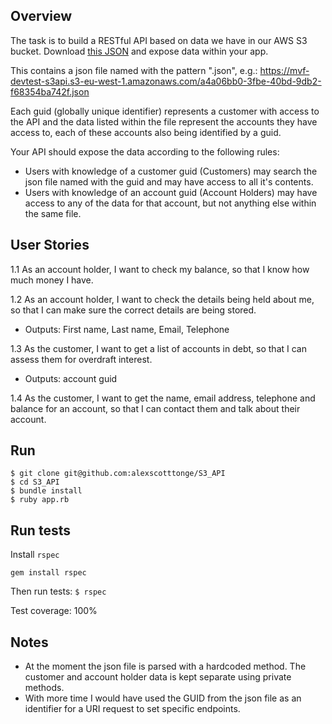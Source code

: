 ## Overview

The task is to build a RESTful API based on data we have in our AWS S3 bucket. Download [this JSON](https://mvf-devtest-s3api.s3-eu-west-1.amazonaws.com/a4a06bb0-3fbe-40bd-9db2-f68354ba742f.json) and expose data within your app.

This contains a json file named with the pattern "<guid>.json", e.g.: https://mvf-devtest-s3api.s3-eu-west-1.amazonaws.com/a4a06bb0-3fbe-40bd-9db2-f68354ba742f.json

Each guid (globally unique identifier) represents a customer with access to the API and the data listed within the file represent the accounts they have access to, each of these accounts also being identified by a guid.

Your API should expose the data according to the following rules:
- Users with knowledge of a customer guid (Customers) may search the json file named with the guid and may have access to all it's contents.
- Users with knowledge of an account guid (Account Holders) may have access to any of the data for that account, but not anything else within the same file.


## User Stories

1.1 As an account holder, I want to check my balance, so that I know how much money I have.

1.2 As an account holder, I want to check the details being held about me, so that I can make sure the correct details are being stored.
- Outputs: First name, Last name, Email, Telephone

1.3 As the customer, I want to get a list of accounts in debt, so that I can assess them for overdraft interest.
- Outputs: account guid

1.4 As the customer, I want to get the name, email address, telephone and balance for an account, so that I can contact them and talk about their account.

## Run
```
$ git clone git@github.com:alexscotttonge/S3_API
$ cd S3_API
$ bundle install
$ ruby app.rb
```

## Run tests
Install ```rspec```

```gem install rspec```

Then run tests:
```$ rspec```

Test coverage: 100%

## Notes
- At the moment the json file is parsed with a hardcoded method. The customer and account holder data is kept separate using private methods.
- With more time I would have used the GUID from the json file as an identifier for a URI request to set specific endpoints. 
